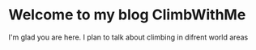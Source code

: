 # Welcome to my blog ClimbWithMe

I'm glad you are here. I plan to talk about climbing in difrent world areas
